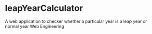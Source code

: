 # leapYearCalculator
A web application to checker whether a particular year is a leap year or normal year
Web Engineering
